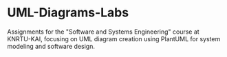 # UML-Diagrams-Labs
Assignments for the "Software and Systems Engineering" course at KNRTU-KAI, focusing on UML diagram creation using PlantUML for system modeling and software design.

